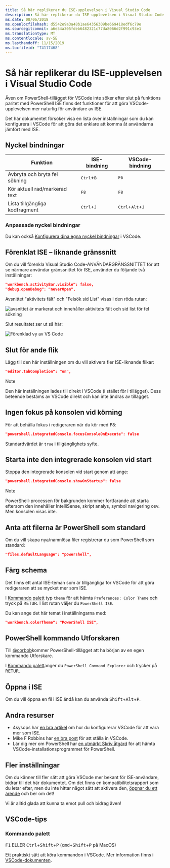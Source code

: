 ```yaml
---
title: Så här replikerar du ISE-upplevelsen i Visual Studio Code
description: Så här replikerar du ISE-upplevelsen i Visual Studio Code
ms.date: 08/06/2018
ms.openlocfilehash: d5542e9a3a48b1ae64356309be669418edf6c79e
ms.sourcegitcommit: a6e54a305fdeb6482321c77da8066d2f991c93e1
ms.translationtype: MT
ms.contentlocale: sv-SE
ms.lasthandoff: 11/15/2019
ms.locfileid: "74117468"
---
```

# <a name="how-to-replicate-the-ise-experience-in-visual-studio-code"></a>Så här replikerar du ISE-upplevelsen i Visual Studio Code

Även om PowerShell-tillägget för VSCode inte söker efter slut på funktions paritet med PowerShell ISE finns det funktioner för att göra VSCode-upplevelsen mer naturlig för användare av ISE.

Det här dokumentet försöker visa en lista över inställningar som du kan konfigurera i VSCode för att göra det enklare att komma åt användarna jämfört med ISE.

## <a name="key-bindings"></a>Nyckel bindningar

| Funktion                              | ISE-bindning                  | VSCode-bindning                              |
| ----------------                      | -----------                  | --------------                              |
| Avbryta och bryta fel sökning          | <kbd>Ctrl</kbd>+<kbd>B</kbd> | <kbd>F6</kbd>                               |
| Kör aktuell rad/markerad text | <kbd>F8</kbd>                | <kbd>F8</kbd>                               |
| Lista tillgängliga kodfragment               | <kbd>Ctrl</kbd>+<kbd>J</kbd> | <kbd>Ctrl</kbd>+<kbd>Alt</kbd>+<kbd>J</kbd> |

### <a name="custom-key-bindings"></a>Anpassade nyckel bindningar

Du kan också [Konfigurera dina egna nyckel bindningar](https://code.visualstudio.com/docs/getstarted/keybindings#_custom-keybindings-for-refactorings) i VSCode.

## <a name="simplified-ise-like-ui"></a>Förenklat ISE – liknande gränssnitt

Om du vill förenkla Visual Studio Code-ANVÄNDARGRÄNSSNITTET för att se närmare användar gränssnittet för ISE, använder du följande två inställningar:

```json
"workbench.activityBar.visible": false,
"debug.openDebug": "neverOpen",
```

Avsnittet "aktivitets fält" och "Felsök sid List" visas i den röda rutan:

![avsnittet är markerat och innehåller aktivitets fält och sid list för fel sökning](images/How-To-Replicate-the-ISE-Experience-In-VSCode/1-highlighted-sidebar.png)

Slut resultatet ser ut så här:

![Förenklad vy av VS Code](images/How-To-Replicate-the-ISE-Experience-In-VSCode/2-simplified-ui.png)

## <a name="tab-completion"></a>Slut för ande flik

Lägg till den här inställningen om du vill aktivera fler ISE-liknande flikar:

```json
"editor.tabCompletion": "on",
```

> [!NOTE]
> Den här inställningen lades till direkt i VSCode (i stället för i tillägget). Dess beteende bestäms av VSCode direkt och kan inte ändras av tillägget.

## <a name="no-focus-on-console-when-executing"></a>Ingen fokus på konsolen vid körning

För att behålla fokus i redigeraren när du kör med <kbd>F8</kbd>:

```json
"powershell.integratedConsole.focusConsoleOnExecute": false
```

Standardvärdet är `true` i tillgänglighets syfte.

## <a name="dont-start-integrated-console-on-startup"></a>Starta inte den integrerade konsolen vid start

Stoppa den integrerade konsolen vid start genom att ange:

```json
"powershell.integratedConsole.showOnStartup": false
```

> [!NOTE]
> PowerShell-processen för bakgrunden kommer fortfarande att starta eftersom den innehåller IntelliSense, skript analys, symbol navigering osv. Men konsolen visas inte.

## <a name="assume-files-are-powershell-by-default"></a>Anta att filerna är PowerShell som standard

Om du vill skapa nya/namnlösa filer registrerar du som PowerShell som standard:

```json
"files.defaultLanguage": "powershell",
```

## <a name="color-scheme"></a>Färg schema

Det finns ett antal ISE-teman som är tillgängliga för VSCode för att göra redigeraren att se mycket mer som ISE.

I [Kommando palett] typ `theme` för att hämta `Preferences: Color Theme` och tryck på <kbd>RETUR</kbd>.
I list rutan väljer du `PowerShell ISE`.

Du kan ange det här temat i inställningarna med:

```json
"workbench.colorTheme": "PowerShell ISE",
```

## <a name="powershell-command-explorer"></a>PowerShell kommando Utforskaren

Till [@corbob](https://github.com/corbob)kommer PowerShell-tillägget att ha början av en egen kommando Utforskare.

I [Kommando palett]anger du `PowerShell Command Explorer` och trycker på <kbd>RETUR</kbd>.

## <a name="open-in-the-ise"></a>Öppna i ISE

Om du vill öppna en fil i ISE ändå kan du använda <kbd>Shift</kbd>+<kbd>Alt</kbd>+<kbd>P</kbd>.

## <a name="other-resources"></a>Andra resurser

- 4sysops har [en bra artikel](https://4sysops.com/archives/make-visual-studio-code-look-and-behave-like-powershell-ise/) om hur du konfigurerar VSCode för att vara mer som ISE.
- Mike F Robbins har [en bra post](https://mikefrobbins.com/2017/08/24/how-to-install-visual-studio-code-and-configure-it-as-a-replacement-for-the-powershell-ise/) för att ställa in VSCode.
- Lär dig mer om PowerShell har [en utmärkt Skriv åtgärd](https://www.learnpwsh.com/setup-vs-code-for-powershell/) för att hämta VSCode-installationsprogrammet för PowerShell.

## <a name="more-settings"></a>Fler inställningar

Om du känner till fler sätt att göra VSCode mer bekant för ISE-användare, bidrar till det här dokumentet. Om det finns en kompatibilitetsrapport som du letar efter, men du inte hittar något sätt att aktivera den, [öppnar du ett ärende](https://github.com/PowerShell/vscode-powershell/issues/new/choose) och ber om det!

Vi är alltid glada att kunna ta emot pull och bidrag även!

## <a name="vscode-tips"></a>VSCode-tips

### <a name="command-palette"></a>Kommando palett

<kbd>F1</kbd> ELLER <kbd>Ctrl</kbd>+<kbd>Shift</kbd>+<kbd>P</kbd> (<kbd>cmd</kbd>+<kbd>Shift</kbd>+<kbd>P</kbd> på MacOS)

Ett praktiskt sätt att köra kommandon i VSCode.
Mer information finns i [VSCode-dokumenten](https://code.visualstudio.com/docs/getstarted/userinterface#_command-palette).

[Kommando palett]: #command-palette
